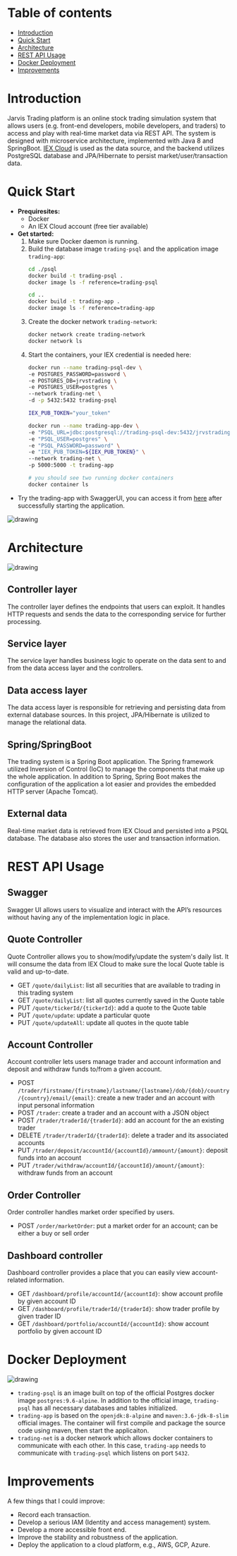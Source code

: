 # Table of contents
* [Introduction](#Introduction)
* [Quick Start](#Quick-Start)
* [Architecture](#Architecture)
* [REST API Usage](#REST-API-Usage)
* [Docker Deployment](#Docker-Deplotment)
* [Improvements](#Improvements)

# Introduction
Jarvis Trading platform is an online stock trading simulation system that allows users (e.g. front-end developers, mobile developers, and traders) to access and play with real-time market data via REST API. The system is designed with microservice architecture, implemented with Java 8 and SpringBoot. [IEX Cloud](https://iexcloud.io/) is used as the data source, and the backend utilizes PostgreSQL database and JPA/Hibernate to persist market/user/transaction data.

# Quick Start
- **Prequiresites:**
	- Docker
	- An IEX Cloud account (free tier available)
- **Get started:**
	1. Make sure Docker daemon is running.
	2. Build the database image `trading-psql` and the application image `trading-app`:
		``` sh
		cd ./psql
		docker build -t trading-psql .
		docker image ls -f reference=trading-psql

		cd ..
		docker build -t trading-app .
		docker image ls -f reference=trading-app
		```
	3. Create the docker network `trading-network`:
		``` sh
		docker network create trading-network
		docker network ls
		```
  	4. Start the containers, your IEX credential is needed here: 
		```sh
		docker run --name trading-psql-dev \
		-e POSTGRES_PASSWORD=password \
		-e POSTGRES_DB=jrvstrading \
		-e POSTGRES_USER=postgres \
		--network trading-net \
		-d -p 5432:5432 trading-psql

		IEX_PUB_TOKEN="your_token"

		docker run --name trading-app-dev \
		-e "PSQL_URL=jdbc:postgresql://trading-psql-dev:5432/jrvstrading" \
		-e "PSQL_USER=postgres" \
		-e "PSQL_PASSWORD=password" \
		-e "IEX_PUB_TOKEN=${IEX_PUB_TOKEN}" \
		--network trading-net \
		-p 5000:5000 -t trading-app

		# you should see two running docker containers
		docker container ls
		```
- Try the trading-app with SwaggerUI, you can access it from [here](http://localhost:8080/swagger-ui.html#/)
after successfully starting the application.

<img src="../assets/swagger.png" alt="drawing"/>


# Architecture
<img src="../assets/mvc.png" alt="drawing"/>

## Controller layer
The controller layer defines the endpoints that users can exploit. It handles HTTP requests and sends the data to the corresponding service for further processing.

## Service layer
The service layer handles business logic to operate on the data sent to and from the data access layer and the controllers.

## Data access layer
The data access layer is responsible for retrieving and persisting data from external database sources. In this project, JPA/Hibernate is utilized to manage the relational data. 

## Spring/SpringBoot
The trading system is a Spring Boot application. The Spring framework utilized Inversion of Control (IoC) to manage the components that make up the whole application. In addition to Spring, Spring Boot makes the configuration of the application a lot easier and provides the embedded HTTP server (Apache Tomcat).

## External data
Real-time market data is retrieved from IEX Cloud and persisted into a PSQL database.  The database also stores the user and transaction information.

# REST API Usage
## Swagger
Swagger UI allows users to visualize and interact with the API’s resources without having any of the implementation logic in place.

## Quote Controller
Quote Controller allows you to show/modify/update the system's daily list. It will consume the data from IEX Cloud to make sure the local Quote table is valid and up-to-date. 
- GET `/quote/dailyList`: list all securities that are available to trading in this trading system
- GET `/quote/dailyList`: list all quotes currently saved in the Quote table
- PUT `/quote/tickerId/{tickerId}`: add a quote to the Quote table
- PUT `/quote/update`: update a particular quote
- PUT `/quote/updateAll`: update all quotes in the quote table

## Account Controller
Account controller lets users manage trader and account information and deposit and withdraw funds to/from a given account.
- POST `/trader/firstname/{firstname}/lastname/{lastname}/dob/{dob}/country/{country}/email/{email}`:
create a new trader and an account with input personal information
- POST `/trader`: create a trader and an account with a JSON object
- POST `/trader/traderId/{traderId}`: add an account for the an existing trader
- DELETE `/trader/traderId/{traderId}`: delete a trader and its associated accounts
- PUT `/trader/deposit/accountId/{accountId}/ammount/{amount}`: deposit funds into an account
- PUT `/trader/withdraw/accountId/{accountId}/amount/{amount}`: withdraw funds from an account

## Order Controller
Order controller handles market order specified by users.
- POST `/order/marketOrder`: put a market order for an account; can be either a buy or sell order

## Dashboard controller
Dashboard controller provides a place that you can easily view account-related information.
- GET `/dashboard/profile/accountId/{accountId}`: show account profile by given account ID
- GET `/dashboard/profile/traderId/{traderId}`: show trader profile by given trader ID
- GET `/dashboard/portfolio/accountId/{accountId}`: show account portfolio by given account ID

# Docker Deployment
<img src="../assets/docker.png" alt="drawing"/>

- `trading-psql` is an image built on top of the official Postgres docker image `postgres:9.6-alpine`. In addition to the official image, `trading-psql` has all necessary databases and tables initialized.
- `trading-app` is based on the `openjdk:8-alpine` and `maven:3.6-jdk-8-slim` official images. The container will first compile and package the source code using maven, then start the applicaiton.
- `trading-net` is a docker network which allows docker containers to communicate with each other. In this case, `trading-app` needs to communicate with `trading-psql` which listens on port `5432`.

# Improvements
A few things that I could improve:

- Record each transaction.
- Develop a serious IAM (Identity and access management) system.
- Develop a more accessible front end.
- Improve the stability and robustness of the application.
- Deploy the application to a cloud platform, e.g., AWS, GCP, Azure.
